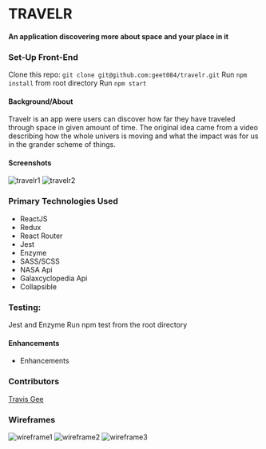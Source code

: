 # TRAVELR
#### An application discovering more about space and your place in it

### Set-Up Front-End
Clone this repo: ```git clone git@github.com:geet084/travelr.git```
Run ```npm install``` from root directory
Run ```npm start```

#### Background/About
Travelr is an app were users can discover how far they have traveled through space in given amount of time. The original idea came from a video describing how the whole univers is moving and what the impact was for us in the grander scheme of things.

#### Screenshots
![travelr1](https://user-images.githubusercontent.com/39391585/53498441-98b9d680-3a63-11e9-933d-8a789e3eb84c.gif)
![travelr2](https://user-images.githubusercontent.com/39391585/53498706-141b8800-3a64-11e9-967f-edce63078ac5.gif)

### Primary Technologies Used
- ReactJS
- Redux
- React Router
- Jest
- Enzyme
- SASS/SCSS
- NASA Api
- Galaxcyclopedia Api
- Collapsible

### Testing:
Jest and Enzyme
Run npm test from the root directory

#### Enhancements
- Enhancements

### Contributors

[Travis Gee](https://github.com/geet084)

### Wireframes
![wireframe1](https://user-images.githubusercontent.com/39391585/53498726-1e3d8680-3a64-11e9-83a3-968f0e06fc5c.png)
![wireframe2](https://user-images.githubusercontent.com/39391585/53498727-1e3d8680-3a64-11e9-96bc-dfaddb3daf60.png)
![wireframe3](https://user-images.githubusercontent.com/39391585/53498728-1ed61d00-3a64-11e9-9192-9e2bfc605a43.png)
